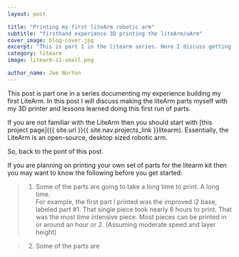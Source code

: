 ```yaml
---
layout: post

title: "Printing my first liteArm robotic arm"
subtitle: "firsthand experience 3D printing the liteArm/uArm"
cover_image: blog-cover.jpg
excerpt: "This is part 1 in the litearm series. Here I discuss getting the printed the parts"
category: litearm
image: litearm-i1-small.png

author_name: Joe Norton
---  
```

This post is part one in a series documenting my experience building my first LiteArm. In this post I will discuss making the liteArm parts myself with my 3D printer and lessons learned doing this first run of parts.

If you are not familiar with the LiteArm then you should start with [this project page]({{ site.url }}{{ site.nav.projects_link }}litearm). Essentially, the LiteArm is an open-source, desktop sized robotic arm.

So, back to the pont of this post.

If you are planning on printing your own set of parts for the litearm kit then you may want to know the following before you get started:
> 1. Some of the parts are going to take a long time to print. A long time.  
For example, the first part I printed was the improved i2 base, labeled part #1. That single piece took nearly 6 hours to print. That was the most time intensive piece. Most pieces can be printed in or around an hour or 2. (Assuming moderate speed and layer height)

>2. Some of the parts are 
